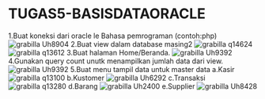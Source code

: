 # TUGAS5-BASISDATAORACLE

1.Buat koneksi dari oracle le Bahasa pemrograman (contoh:php)
![grabilla Uh8904](https://user-images.githubusercontent.com/45527370/145919268-16755996-b311-4236-b6ac-593f52dfdbb7.png)
2.Buat view dalam database masing2
![grabilla q14624](https://user-images.githubusercontent.com/45527370/145919546-cba3ff0f-8976-48d1-afe4-890bfb756d43.png)
![grabilla q13612](https://user-images.githubusercontent.com/45527370/145919571-d3c19037-e09f-4ac9-800b-545273fcf600.png)
3.Buat halaman Home/Beranda.
![grabilla Uh9392](https://user-images.githubusercontent.com/45527370/145920758-7135ebde-c4b0-4b03-9c7a-526999d17c4b.png)
4.Gunakan query count unutk menampilkan jumlah data dari view.
![grabilla Uh9392](https://user-images.githubusercontent.com/45527370/145920935-ec727b43-5727-464d-a014-22d378118754.png)
5.Buat menu tampil data untuk master data 
a.Kasir
![grabilla q13100](https://user-images.githubusercontent.com/45527370/145921079-c236a832-79ad-4638-a0ff-287f28c7af58.png)
b.Kustomer
![grabilla Uh6292](https://user-images.githubusercontent.com/45527370/145921177-32c5afa7-b5e0-42aa-8b40-be063f8d56df.png)
c.Transaksi
![grabilla q13280](https://user-images.githubusercontent.com/45527370/145921209-9e981112-3157-470f-8f0a-709952fd8f35.png)
d.Barang
![grabilla Uh2400](https://user-images.githubusercontent.com/45527370/145921246-fc9a0fc0-a1aa-4f1a-b532-18151ce6110b.png)
e.Supplier
![grabilla Uh8428](https://user-images.githubusercontent.com/45527370/145921311-961b0927-045c-4253-9287-4fa6dd7cb352.png)



